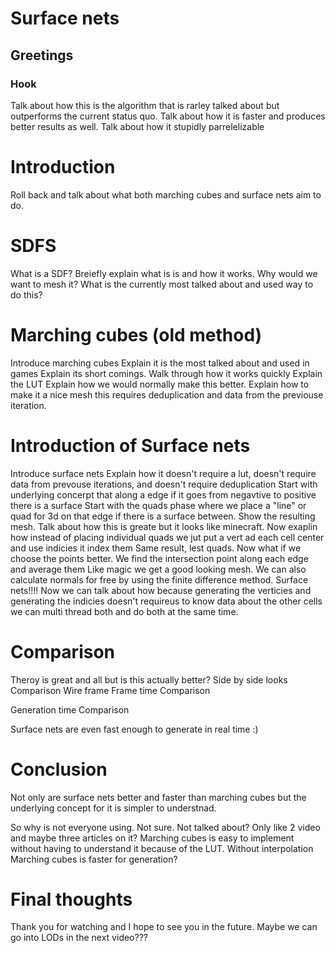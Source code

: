 # Surface nets

## Greetings

### Hook

  Talk about how this is the algorithm that is rarley talked about but outperforms the current status quo.
  Talk about how it is faster and produces better results as well.
  Talk about how it stupidly parrelelizable

# Introduction

  Roll back and talk about what both marching cubes and surface nets aim to do.

# SDFS

  What is a SDF?
   Breiefly explain what is is and how it works.
   Why would we want to mesh it?
  What is the currently most talked about and used way to do this?

# Marching cubes (old method)

   Introduce marching cubes
   Explain it is the most talked about and used in games
   Explain its short comings.
    Walk through how it works quickly
    Explain the LUT
    Explain how we would normally make this better.
    Explain how to make it a nice mesh this requires deduplication and data from the previouse iteration.

# Introduction of Surface nets

  Introduce surface nets
   Explain how it doesn't require a lut, doesn't require data from prevouse iterations, and doesn't require deduplication
  Start with underlying concerpt that along a edge if it goes from negavtive to positive there is a surface
  Start with the quads phase where we place a "line" or quad for 3d on that edge if there is a surface between.
  Show the resulting mesh.
  Talk about how this is greate but it looks like minecraft.
  Now exaplin how instead of placing individual quads we jut put a vert ad each cell center and use indicies it index them
  Same result, lest quads.
  Now what if we choose the points better.
  We find the intersection point along each edge and average them
  Like magic we get a good looking mesh.
  We can also calculate normals for free by using the finite difference method.
  Surface nets!!!!
  Now we can talk about how because generating the verticies and generating the indicies doesn't requireus
  to know data about the other cells we can multi thread both and do both at the same time.

# Comparison

  Theroy is great and all but is this actually better?
  Side by side looks Comparison
  Wire frame
  Frame time Comparison

  Generation time Comparison

  Surface nets are even fast enough to generate in real time :)

# Conclusion

  Not only are surface nets better and faster than marching cubes but the underlying concept for it is simpler to understnad.
  
  So why is not everyone using.
   Not sure.
   Not talked about?
   Only like 2 video and maybe three articles on it?
   Marching cubes is easy to implement without having to understand it because of the LUT.
   Without interpolation Marching cubes is faster for generation?

# Final thoughts
  
  Thank you for watching and I hope to see you in the future.
  Maybe we can go into LODs in the next video???

